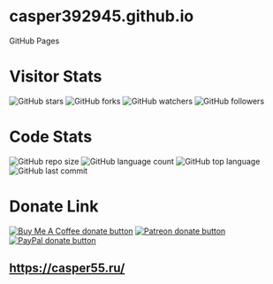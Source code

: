 # casper392945.github.io
GitHub Pages

# Visitor Stats
![GitHub stars](https://img.shields.io/github/stars/casper392945/casper392945.github.io?style=social)
![GitHub forks](https://img.shields.io/github/forks/casper392945/casper392945.github.io??style=social)
![GitHub watchers](https://img.shields.io/github/watchers/casper392945/casper392945.github.io??style=social)
![GitHub followers](https://img.shields.io/github/followers/casper392945?style=social)

# Code Stats
![GitHub repo size](https://img.shields.io/github/repo-size/casper392945/casper392945.github.io?style=plastic)
![GitHub language count](https://img.shields.io/github/languages/count/casper392945/casper392945.github.io?style=plastic)
![GitHub top language](https://img.shields.io/github/languages/top/casper392945/casper392945.github.io?style=plastic)
![GitHub last commit](https://img.shields.io/github/last-commit/casper392945/casper392945.github.io?color=red&style=plastic)

# Donate Link
<span class="badge-buymeacoffee">
<a href="https://ko-fi.com/USER" title="Donate to this project using Buy Me A Coffee"><img src="https://img.shields.io/badge/buy%20me%20a%20coffee-donate-yellow.svg" alt="Buy Me A Coffee donate button" /></a>
</span>
<span class="badge-patreon">
<a href="https://patreon.com/USER" title="Donate to this project using Patreon"><img src="https://img.shields.io/badge/patreon-donate-yellow.svg" alt="Patreon donate button" /></a>
</span>
<span class="badge-paypal">
<a href="https://paypal.me/kia3230" title="Donate to this project using PayPal"><img src="https://img.shields.io/badge/paypal-donate-yellow.svg" alt="PayPal donate button" /></a>
</span>

## https://casper55.ru/

